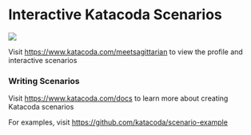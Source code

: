 # Interactive Katacoda Scenarios

[![](http://shields.katacoda.com/katacoda/meetsagittarian/count.svg)](https://www.katacoda.com/meetsagittarian "Get your profile on Katacoda.com")

Visit https://www.katacoda.com/meetsagittarian to view the profile and interactive scenarios

### Writing Scenarios
Visit https://www.katacoda.com/docs to learn more about creating Katacoda scenarios

For examples, visit https://github.com/katacoda/scenario-example
